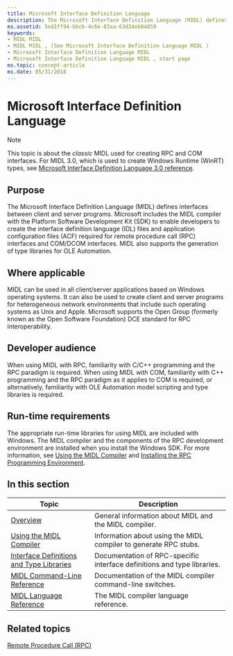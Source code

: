 ```yaml
---
title: Microsoft Interface Definition Language
description: The Microsoft Interface Definition Language (MIDL) defines interfaces between client and server programs.
ms.assetid: 5ed1ff94-bbcb-4c6e-83aa-63d24eb84859
keywords:
- MIDL MIDL
- MIDL MIDL , (See Microsoft Interface Definition Language MIDL )
- Microsoft Interface Definition Language MIDL
- Microsoft Interface Definition Language MIDL , start page
ms.topic: concept-article
ms.date: 05/31/2018
---
```


# Microsoft Interface Definition Language

> [!NOTE]
> This topic is about the *classic* MIDL used for creating RPC and COM interfaces. For MIDL 3.0, which is used to create Windows Runtime (WinRT) types, see [Microsoft Interface Definition Language 3.0 reference](/uwp/midl-3/).

## Purpose

The Microsoft Interface Definition Language (MIDL) defines interfaces between client and server programs. Microsoft includes the MIDL compiler with the Platform Software Development Kit (SDK) to enable developers to create the interface definition language (IDL) files and application configuration files (ACF) required for remote procedure call (RPC) interfaces and COM/DCOM interfaces. MIDL also supports the generation of type libraries for OLE Automation.

## Where applicable

MIDL can be used in all client/server applications based on Windows operating systems. It can also be used to create client and server programs for heterogeneous network environments that include such operating systems as Unix and Apple. Microsoft supports the Open Group (formerly known as the Open Software Foundation) DCE standard for RPC interoperability.

## Developer audience

When using MIDL with RPC, familiarity with C/C++ programming and the RPC paradigm is required. When using MIDL with COM, familiarity with C++ programming and the RPC paradigm as it applies to COM is required, or alternatively, familiarity with OLE Automation model scripting and type libraries is required.

## Run-time requirements

The appropriate run-time libraries for using MIDL are included with Windows. The MIDL compiler and the components of the RPC development environment are installed when you install the Windows SDK. For more information, see [Using the MIDL Compiler](using-the-midl-compiler-2.md) and [Installing the RPC Programming Environment](/windows/desktop/Rpc/installing-the-rpc-programming-environment).

## In this section



| Topic                                                                                               | Description                                                                        |
|-----------------------------------------------------------------------------------------------------|------------------------------------------------------------------------------------|
| [Overview](about-this-guide-2.md)<br/>                                                       | General information about MIDL and the MIDL compiler.<br/>                   |
| [Using the MIDL Compiler](using-the-midl-compiler-2.md)<br/>                                 | Information about using the MIDL compiler to generate RPC stubs.<br/>       |
| [Interface Definitions and Type Libraries](interface-definitions-and-type-libraries.md)<br/> | Documentation of RPC-specific interface definitions and type libraries.<br/> |
| [MIDL Command-Line Reference](midl-command-line-reference.md)<br/>                           | Documentation of the MIDL compiler command-line switches.<br/>               |
| [MIDL Language Reference](midl-language-reference.md)<br/>                                   | The MIDL compiler language reference.<br/>                                   |



 

## Related topics

<dl> <dt>

[Remote Procedure Call (RPC)](/windows/desktop/Rpc/rpc-start-page)
</dt> </dl>

 

